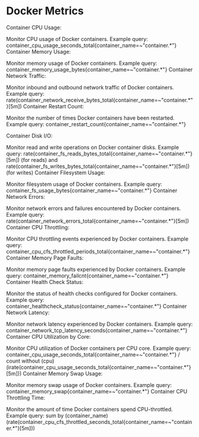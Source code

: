 #         Docker Metrics


Container CPU Usage:

Monitor CPU usage of Docker containers.
Example query: container_cpu_usage_seconds_total{container_name=~"container.*"}
Container Memory Usage:

Monitor memory usage of Docker containers.
Example query: container_memory_usage_bytes{container_name=~"container.*"}
Container Network Traffic:

Monitor inbound and outbound network traffic of Docker containers.
Example query: rate(container_network_receive_bytes_total{container_name=~"container.*"}[5m])
Container Restart Count:

Monitor the number of times Docker containers have been restarted.
Example query: container_restart_count{container_name=~"container.*"}


Container Disk I/O:

Monitor read and write operations on Docker container disks.
Example query: rate(container_fs_reads_bytes_total{container_name=~"container.*"}[5m]) (for reads) and rate(container_fs_writes_bytes_total{container_name=~"container.*"}[5m]) (for writes)
Container Filesystem Usage:

Monitor filesystem usage of Docker containers.
Example query: container_fs_usage_bytes{container_name=~"container.*"}
Container Network Errors:

Monitor network errors and failures encountered by Docker containers.
Example query: rate(container_network_errors_total{container_name=~"container.*"}[5m])
Container CPU Throttling:

Monitor CPU throttling events experienced by Docker containers.
Example query: container_cpu_cfs_throttled_periods_total{container_name=~"container.*"}
Container Memory Page Faults:

Monitor memory page faults experienced by Docker containers.
Example query: container_memory_failcnt{container_name=~"container.*"}
Container Health Check Status:

Monitor the status of health checks configured for Docker containers.
Example query: container_healthcheck_status{container_name=~"container.*"}
Container Network Latency:

Monitor network latency experienced by Docker containers.
Example query: container_network_tcp_latency_seconds{container_name=~"container.*"}
Container CPU Utilization by Core:

Monitor CPU utilization of Docker containers per CPU core.
Example query: container_cpu_usage_seconds_total{container_name=~"container.*"} / count without (cpu)(irate(container_cpu_usage_seconds_total{container_name=~"container.*"}[5m]))
Container Memory Swap Usage:

Monitor memory swap usage of Docker containers.
Example query: container_memory_swap{container_name=~"container.*"}
Container CPU Throttling Time:

Monitor the amount of time Docker containers spend CPU-throttled.
Example query: sum by (container_name) (rate(container_cpu_cfs_throttled_seconds_total{container_name=~"container.*"}[5m]))
